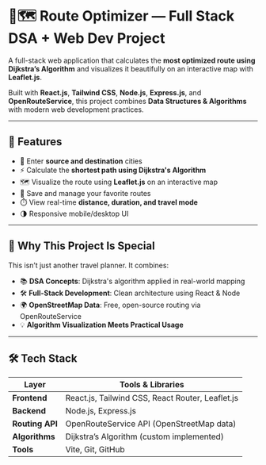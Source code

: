 # 🧠🗺️ Route Optimizer — Full Stack DSA + Web Dev Project

A full-stack web application that calculates the **most optimized route using Dijkstra’s Algorithm** and visualizes it beautifully on an interactive map with **Leaflet.js**. 

Built with **React.js**, **Tailwind CSS**, **Node.js**, **Express.js**, and **OpenRouteService**, this project combines **Data Structures & Algorithms** with modern web development practices.

---

## 📌 Features

- 📍 Enter **source and destination** cities
- ⚡ Calculate the **shortest path using Dijkstra's Algorithm**
- 🗺️ Visualize the route using **Leaflet.js** on an interactive map
- 💾 Save and manage your favorite routes 
- ⏱️ View real-time **distance, duration, and travel mode**
- 🌗 Responsive mobile/desktop UI

---

## 🧠 Why This Project Is Special

This isn’t just another travel planner. It combines:
- 📚 **DSA Concepts**: Dijkstra's algorithm applied in real-world mapping
- 🛠️ **Full-Stack Development**: Clean architecture using React & Node
- 🌍 **OpenStreetMap Data**: Free, open-source routing via OpenRouteService
- 💡 **Algorithm Visualization Meets Practical Usage**

---

## 🛠️ Tech Stack

| Layer        | Tools & Libraries                                   |
|--------------|-----------------------------------------------------|
| **Frontend** | React.js, Tailwind CSS, React Router, Leaflet.js    |
| **Backend**  | Node.js, Express.js                                 |
| **Routing API** | OpenRouteService API (OpenStreetMap data)       |
| **Algorithms** | Dijkstra’s Algorithm (custom implemented)         |
| **Tools**    | Vite, Git, GitHub                                   |


